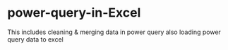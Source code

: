 # power-query-in-Excel
This includes cleaning &amp; merging data in power query also loading power query data to excel
